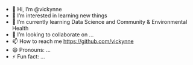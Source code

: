 - 👋 Hi, I’m @vickynne
- 👀 I’m interested in learning new things
- 🌱 I’m currently learning Data Science and Community & Environmental Health
- 💞️ I’m looking to collaborate on ...
- 📫 How to reach me https://github.com/vickynne 
- 😄 Pronouns: ...
- ⚡ Fun fact: ...

<!---
vickynne/vickynne is a ✨ special ✨ repository because its `README.md` (this file) appears on your GitHub profile.
You can click the Preview link to take a look at your changes.
--->
